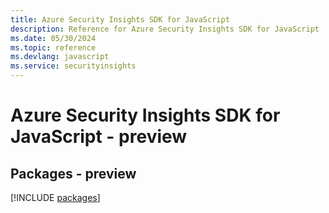 ```yaml
---
title: Azure Security Insights SDK for JavaScript
description: Reference for Azure Security Insights SDK for JavaScript
ms.date: 05/30/2024
ms.topic: reference
ms.devlang: javascript
ms.service: securityinsights
---
```

# Azure Security Insights SDK for JavaScript - preview
## Packages - preview
[!INCLUDE [packages](security-insights-index.md)]